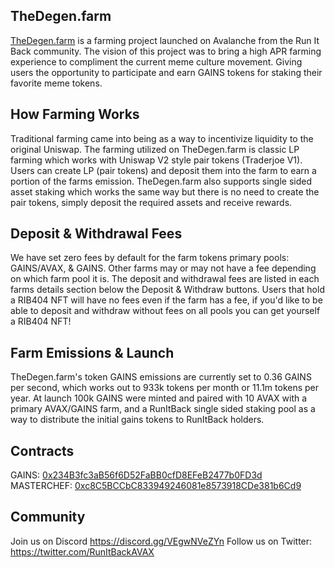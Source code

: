## TheDegen.farm

<a href="https://thedegen.farm">TheDegen.farm</a> is a farming project launched on Avalanche from the Run It Back community. The vision of this project was to bring a high APR farming experience to compliment the current meme culture movement. Giving users the opportunity to participate and earn GAINS tokens for staking their favorite meme tokens.

## How Farming Works

Traditional farming came into being as a way to incentivize liquidity to the original Uniswap. The farming utilized on TheDegen.farm is classic LP farming which works with Uniswap V2 style pair tokens (Traderjoe V1). Users can create LP (pair tokens) and deposit them into the farm to earn a portion of the farms emission. TheDegen.farm also supports single sided asset staking which works the same way but there is no need to create the pair tokens, simply deposit the required assets and receive rewards.

## Deposit & Withdrawal Fees

We have set zero fees by default for the farm tokens primary pools: GAINS/AVAX, & GAINS. Other farms may or may not have a fee depending on which farm pool it is. The deposit and withdrawal fees are listed in each farms details section below the Deposit & Withdraw buttons. Users that hold a RIB404 NFT will have no fees even if the farm has a fee, if you'd like to be able to deposit and withdraw without fees on all pools you can get yourself a RIB404 NFT!

## Farm Emissions & Launch

TheDegen.farm's token GAINS emissions are currently set to 0.36 GAINS per second, which works out to 933k tokens per month or 11.1m tokens per year. At launch 100k GAINS were minted and paired with 10 AVAX with a primary AVAX/GAINS farm, and a RunItBack single sided staking pool as a way to distribute the initial gains tokens to RunItBack holders.

## Contracts
GAINS: <a href="https://snowtrace.io/token/0x234B3fc3aB56f6D52FaBB0cfD8EFeB2477b0FD3d?chainId=43114">0x234B3fc3aB56f6D52FaBB0cfD8EFeB2477b0FD3d</a>
MASTERCHEF: <a href="https://snowtrace.io/address/0xc8C5BCCbC833949246081e8573918CDe381b6Cd9">0xc8C5BCCbC833949246081e8573918CDe381b6Cd9</a>

## Community
Join us on Discord https://discord.gg/VEgwNVeZYn
Follow us on Twitter: https://twitter.com/RunItBackAVAX
